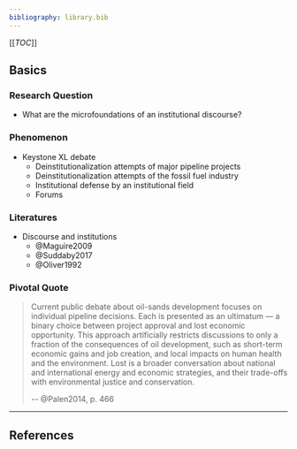 ```yaml
---
bibliography: library.bib
---
```


[[_TOC_]]

## Basics

### Research Question

* What are the microfoundations of an institutional discourse?

### Phenomenon

* Keystone XL debate
    * Deinstitutionalization attempts of major pipeline projects
    * Deinstitutionalization attempts of the fossil fuel industry
    * Institutional defense by an institutional field
    * Forums

### Literatures

* Discourse and institutions
    * @Maguire2009
    * @Suddaby2017
    * @Oliver1992

### Pivotal Quote

> Current public debate about oil-sands development focuses on individual pipeline decisions. Each is presented as an ultimatum — a binary choice between project approval and lost economic opportunity. This approach artificially restricts discussions to only a fraction of the consequences of oil development, such as short-term economic gains and job creation, and local impacts on human health and the environment. Lost is a broader conversation about national and international energy and economic strategies, and their trade-offs with environmental justice and conservation.
>
> -- @Palen2014, p. 466

---

## References